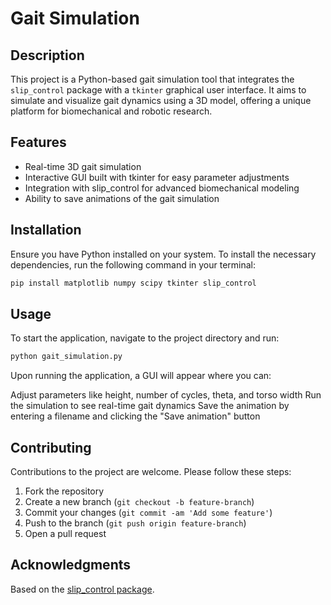 # Gait Simulation 

## Description
This project is a Python-based gait simulation tool that integrates the `slip_control` package with a `tkinter` graphical user interface. It aims to simulate and visualize gait dynamics using a 3D model, offering a unique platform for biomechanical and robotic research.

## Features
- Real-time 3D gait simulation
- Interactive GUI built with tkinter for easy parameter adjustments
- Integration with slip_control for advanced biomechanical modeling
- Ability to save animations of the gait simulation

## Installation
Ensure you have Python installed on your system. To install the necessary dependencies, run the following command in your terminal:

```bash
pip install matplotlib numpy scipy tkinter slip_control
```
## Usage

To start the application, navigate to the project directory and run:

```bash
python gait_simulation.py
```
Upon running the application, a GUI will appear where you can:

Adjust parameters like height, number of cycles, theta, and torso width
Run the simulation to see real-time gait dynamics
Save the animation by entering a filename and clicking the "Save animation" button

## Contributing
Contributions to the project are welcome. Please follow these steps:

1. Fork the repository
2. Create a new branch (`git checkout -b feature-branch`)
3. Commit your changes (`git commit -am 'Add some feature'`)
4. Push to the branch (`git push origin feature-branch`)
5. Open a pull request

## Acknowledgments
Based on the [slip_control package](https://github.com/Danfoa/slip_control).
